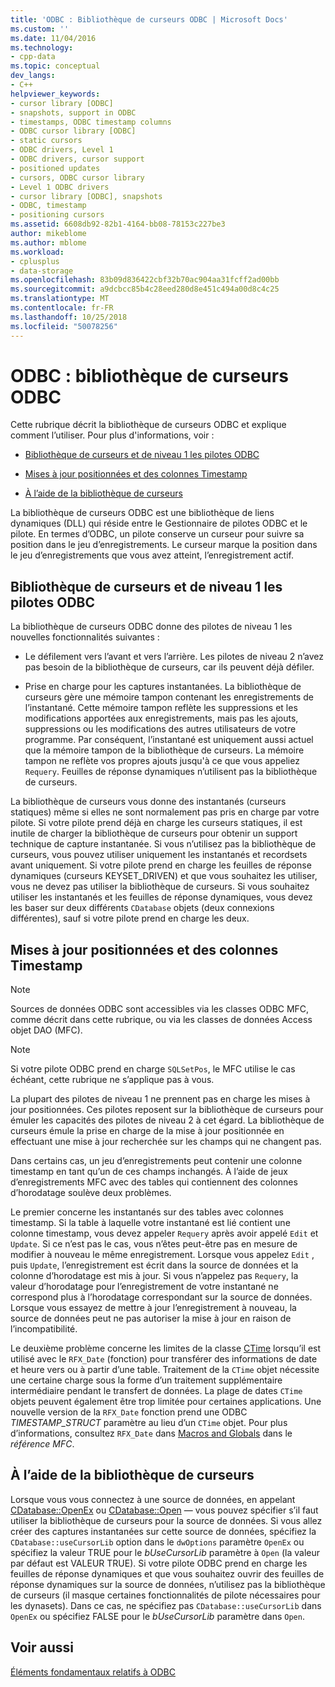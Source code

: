 ```yaml
---
title: 'ODBC : Bibliothèque de curseurs ODBC | Microsoft Docs'
ms.custom: ''
ms.date: 11/04/2016
ms.technology:
- cpp-data
ms.topic: conceptual
dev_langs:
- C++
helpviewer_keywords:
- cursor library [ODBC]
- snapshots, support in ODBC
- timestamps, ODBC timestamp columns
- ODBC cursor library [ODBC]
- static cursors
- ODBC drivers, Level 1
- ODBC drivers, cursor support
- positioned updates
- cursors, ODBC cursor library
- Level 1 ODBC drivers
- cursor library [ODBC], snapshots
- ODBC, timestamp
- positioning cursors
ms.assetid: 6608db92-82b1-4164-bb08-78153c227be3
author: mikeblome
ms.author: mblome
ms.workload:
- cplusplus
- data-storage
ms.openlocfilehash: 83b09d836422cbf32b70ac904aa31fcff2ad00bb
ms.sourcegitcommit: a9dcbcc85b4c28eed280d8e451c494a00d8c4c25
ms.translationtype: MT
ms.contentlocale: fr-FR
ms.lasthandoff: 10/25/2018
ms.locfileid: "50078256"
---
```

# <a name="odbc-the-odbc-cursor-library"></a>ODBC : bibliothèque de curseurs ODBC

Cette rubrique décrit la bibliothèque de curseurs ODBC et explique comment l’utiliser. Pour plus d'informations, voir :

- [Bibliothèque de curseurs et de niveau 1 les pilotes ODBC](#_core_the_cursor_library_and_level_1_odbc_drivers)

- [Mises à jour positionnées et des colonnes Timestamp](#_core_positioned_updates_and_timestamp_columns)

- [À l’aide de la bibliothèque de curseurs](#_core_using_the_cursor_library)

La bibliothèque de curseurs ODBC est une bibliothèque de liens dynamiques (DLL) qui réside entre le Gestionnaire de pilotes ODBC et le pilote. En termes d’ODBC, un pilote conserve un curseur pour suivre sa position dans le jeu d’enregistrements. Le curseur marque la position dans le jeu d’enregistrements que vous avez atteint, l’enregistrement actif.

##  <a name="_core_the_cursor_library_and_level_1_odbc_drivers"></a> Bibliothèque de curseurs et de niveau 1 les pilotes ODBC

La bibliothèque de curseurs ODBC donne des pilotes de niveau 1 les nouvelles fonctionnalités suivantes :

- Le défilement vers l’avant et vers l’arrière. Les pilotes de niveau 2 n’avez pas besoin de la bibliothèque de curseurs, car ils peuvent déjà défiler.

- Prise en charge pour les captures instantanées. La bibliothèque de curseurs gère une mémoire tampon contenant les enregistrements de l’instantané. Cette mémoire tampon reflète les suppressions et les modifications apportées aux enregistrements, mais pas les ajouts, suppressions ou les modifications des autres utilisateurs de votre programme. Par conséquent, l’instantané est uniquement aussi actuel que la mémoire tampon de la bibliothèque de curseurs. La mémoire tampon ne reflète vos propres ajouts jusqu'à ce que vous appeliez `Requery`. Feuilles de réponse dynamiques n’utilisent pas la bibliothèque de curseurs.

La bibliothèque de curseurs vous donne des instantanés (curseurs statiques) même si elles ne sont normalement pas pris en charge par votre pilote. Si votre pilote prend déjà en charge les curseurs statiques, il est inutile de charger la bibliothèque de curseurs pour obtenir un support technique de capture instantanée. Si vous n’utilisez pas la bibliothèque de curseurs, vous pouvez utiliser uniquement les instantanés et recordsets avant uniquement. Si votre pilote prend en charge les feuilles de réponse dynamiques (curseurs KEYSET_DRIVEN) et que vous souhaitez les utiliser, vous ne devez pas utiliser la bibliothèque de curseurs. Si vous souhaitez utiliser les instantanés et les feuilles de réponse dynamiques, vous devez les baser sur deux différents `CDatabase` objets (deux connexions différentes), sauf si votre pilote prend en charge les deux.

##  <a name="_core_positioned_updates_and_timestamp_columns"></a> Mises à jour positionnées et des colonnes Timestamp

> [!NOTE]
>  Sources de données ODBC sont accessibles via les classes ODBC MFC, comme décrit dans cette rubrique, ou via les classes de données Access objet DAO (MFC).

> [!NOTE]
>  Si votre pilote ODBC prend en charge `SQLSetPos`, le MFC utilise le cas échéant, cette rubrique ne s’applique pas à vous.

La plupart des pilotes de niveau 1 ne prennent pas en charge les mises à jour positionnées. Ces pilotes reposent sur la bibliothèque de curseurs pour émuler les capacités des pilotes de niveau 2 à cet égard. La bibliothèque de curseurs émule la prise en charge de la mise à jour positionnée en effectuant une mise à jour recherchée sur les champs qui ne changent pas.

Dans certains cas, un jeu d’enregistrements peut contenir une colonne timestamp en tant qu’un de ces champs inchangés. À l’aide de jeux d’enregistrements MFC avec des tables qui contiennent des colonnes d’horodatage soulève deux problèmes.

Le premier concerne les instantanés sur des tables avec colonnes timestamp. Si la table à laquelle votre instantané est lié contient une colonne timestamp, vous devez appeler `Requery` après avoir appelé `Edit` et `Update`. Si ce n’est pas le cas, vous n’êtes peut-être pas en mesure de modifier à nouveau le même enregistrement. Lorsque vous appelez `Edit` , puis `Update`, l’enregistrement est écrit dans la source de données et la colonne d’horodatage est mis à jour. Si vous n’appelez pas `Requery`, la valeur d’horodatage pour l’enregistrement de votre instantané ne correspond plus à l’horodatage correspondant sur la source de données. Lorsque vous essayez de mettre à jour l’enregistrement à nouveau, la source de données peut ne pas autoriser la mise à jour en raison de l’incompatibilité.

Le deuxième problème concerne les limites de la classe [CTime](../../atl-mfc-shared/reference/ctime-class.md) lorsqu’il est utilisé avec le `RFX_Date` (fonction) pour transférer des informations de date et heure vers ou à partir d’une table. Traitement de la `CTime` objet nécessite une certaine charge sous la forme d’un traitement supplémentaire intermédiaire pendant le transfert de données. La plage de dates `CTime` objets peuvent également être trop limitée pour certaines applications. Une nouvelle version de la `RFX_Date` fonction prend une ODBC *TIMESTAMP_STRUCT* paramètre au lieu d’un `CTime` objet. Pour plus d’informations, consultez `RFX_Date` dans [Macros and Globals](../../mfc/reference/mfc-macros-and-globals.md) dans le *référence MFC*.

##  <a name="_core_using_the_cursor_library"></a> À l’aide de la bibliothèque de curseurs

Lorsque vous vous connectez à une source de données, en appelant [CDatabase::OpenEx](../../mfc/reference/cdatabase-class.md#openex) ou [CDatabase::Open](../../mfc/reference/cdatabase-class.md#open) — vous pouvez spécifier s’il faut utiliser la bibliothèque de curseurs pour la source de données. Si vous allez créer des captures instantanées sur cette source de données, spécifiez la `CDatabase::useCursorLib` option dans le `dwOptions` paramètre `OpenEx` ou spécifiez la valeur TRUE pour le *bUseCursorLib* paramètre à `Open` (la valeur par défaut est VALEUR TRUE). Si votre pilote ODBC prend en charge les feuilles de réponse dynamiques et que vous souhaitez ouvrir des feuilles de réponse dynamiques sur la source de données, n’utilisez pas la bibliothèque de curseurs (il masque certaines fonctionnalités de pilote nécessaires pour les dynasets). Dans ce cas, ne spécifiez pas `CDatabase::useCursorLib` dans `OpenEx` ou spécifiez FALSE pour le *bUseCursorLib* paramètre dans `Open`.

## <a name="see-also"></a>Voir aussi

[Éléments fondamentaux relatifs à ODBC](../../data/odbc/odbc-basics.md)